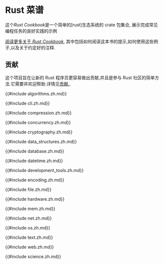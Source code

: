 # Rust 菜谱

这个*Rust Cookbook*是一个简单的[rust]生态系统的 crate 包集合, 展示完成常见编程任务的良好实践的示例

[阅读更多关于 _Rust Cookbook_](about.zh.html), 其中包括如何阅读这本书的提示,如何使用这些例子,以及关于约定好的注释.

## 贡献

这个项目旨在让新的 Rust 程序员更容易做出贡献,并且是参与 Rust 社区的简单方法.它需要并欢迎帮助.详情见[贡献.](contributing.zh.md).

[contributing.zh.md]: https://github.com/rust-lang-nursery/rust-cookbook/blob/master/CONTRIBUTING.zh.md

{{#include algorithms.zh.md}}

{{#include cli.zh.md}}

{{#include compression.zh.md}}

{{#include concurrency.zh.md}}

{{#include cryptography.zh.md}}

{{#include data_structures.zh.md}}

{{#include database.zh.md}}

{{#include datetime.zh.md}}

{{#include development_tools.zh.md}}

{{#include encoding.zh.md}}

{{#include file.zh.md}}

{{#include hardware.zh.md}}

{{#include mem.zh.md}}

{{#include net.zh.md}}

{{#include os.zh.md}}

{{#include text.zh.md}}

{{#include web.zh.md}}

{{#include science.zh.md}}
